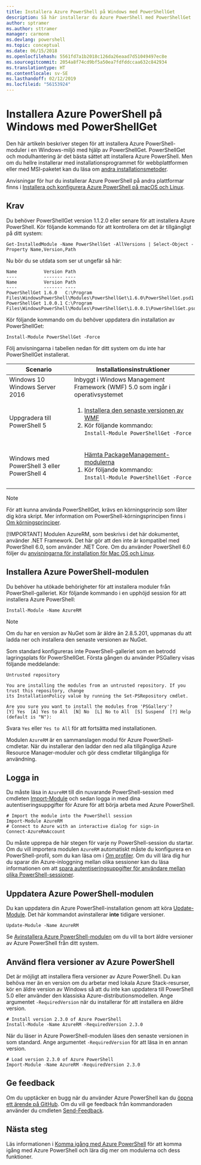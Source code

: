 ```yaml
---
title: Installera Azure PowerShell på Windows med PowerShellGet
description: Så här installerar du Azure PowerShell med PowerShellGet
author: sptramer
ms.author: sttramer
manager: carmonm
ms.devlang: powershell
ms.topic: conceptual
ms.date: 06/15/2018
ms.openlocfilehash: 5561fd7a1b2018c126da26eaad7d51049497ec8e
ms.sourcegitcommit: 2054a8f74cd9bf5a50ea7fdfddccaa632c842934
ms.translationtype: HT
ms.contentlocale: sv-SE
ms.lasthandoff: 02/12/2019
ms.locfileid: "56153924"
---
```

# <a name="install-azure-powershell-on-windows-with-powershellget"></a>Installera Azure PowerShell på Windows med PowerShellGet

Den här artikeln beskriver stegen för att installera Azure PowerShell-moduler i en Windows-miljö med hjälp av PowerShellGet. PowerShellGet och modulhantering är det bästa sättet att installera Azure PowerShell. Men om du hellre installerar med installationsprogrammet för webbplattformen eller med MSI-paketet kan du läsa om [andra installationsmetoder](other-install.md).

Anvisningar för hur du installerar Azure PowerShell på andra plattformar finns i [Installera och konfigurera Azure PowerShell på macOS och Linux](install-azurermps-maclinux.md).

## <a name="requirements"></a>Krav

Du behöver PowerShellGet version 1.1.2.0 eller senare för att installera Azure PowerShell. Kör följande kommando för att kontrollera om det är tillgängligt på ditt system:

```powershell-interactive
Get-InstalledModule -Name PowerShellGet -AllVersions | Select-Object -Property Name,Version,Path
```

Nu bör du se utdata som ser ut ungefär så här:

```output
Name          Version Path
----          ------- ----
Name          Version Path
----          ------- ----
PowerShellGet 1.6.0   C:\Program Files\WindowsPowerShell\Modules\PowerShellGet\1.6.0\PowerShellGet.psd1
PowerShellGet 1.0.0.1 C:\Program Files\WindowsPowerShell\Modules\PowerShellGet\1.0.0.1\PowerShellGet.psd1
```

Kör följande kommando om du behöver uppdatera din installation av PowerShellGet:

```powershell-interactive
Install-Module PowerShellGet -Force
```

Följ anvisningarna i tabellen nedan för ditt system om du inte har PowerShellGet installerat.

|Scenario|Installationsinstruktioner|
|---|---|
|Windows 10<br/>Windows Server 2016|Inbyggt i Windows Management Framework (WMF) 5.0 som ingår i operativsystemet|
|Uppgradera till PowerShell 5| <ol><li>[Installera den senaste versionen av WMF](https://www.microsoft.com/en-us/download/details.aspx?id=54616)</li><li>Kör följande kommando:<br/>```Install-Module PowerShellGet -Force```</li></ol>|
|Windows med PowerShell 3 eller PowerShell 4|<ol><il>[Hämta PackageManagement-modulerna](http://go.microsoft.com/fwlink/?LinkID=746217)</il><li>Kör följande kommando:<br/>```Install-Module PowerShellGet -Force```</li></ol>|

> [!NOTE]
> För att kunna använda PowerShellGet, krävs en körningsprincip som låter dig köra skript. Mer information om PowerShell-körningsprincipen finns i [Om körningsprinciper](/powershell/module/microsoft.powershell.core/about/about_execution_policies).
>
> [!IMPORTANT]
> Modulen AzureRM, som beskrivs i det här dokumentet, använder .NET Framework. Det här gör att den inte är kompatibel med PowerShell 6.0, som använder .NET Core. Om du använder PowerShell 6.0 följer du [anvisningarna för installation för Mac OS och Linux](install-azurermps-maclinux.md).

## <a name="install-the-azure-powershell-module"></a>Installera Azure PowerShell-modulen

Du behöver ha utökade behörigheter för att installera moduler från PowerShell-galleriet. Kör följande kommando i en upphöjd session för att installera Azure PowerShell:

```powershell-interactive
Install-Module -Name AzureRM
```

> [!NOTE]
> Om du har en version av NuGet som är äldre än 2.8.5.201, uppmanas du att ladda ner och installera den senaste versionen av NuGet.

Som standard konfigureras inte PowerShell-galleriet som en betrodd lagringsplats för PowerShellGet. Första gången du använder PSGallery visas följande meddelande:

```output
Untrusted repository

You are installing the modules from an untrusted repository. If you trust this repository, change
its InstallationPolicy value by running the Set-PSRepository cmdlet.

Are you sure you want to install the modules from 'PSGallery'?
[Y] Yes  [A] Yes to All  [N] No  [L] No to All  [S] Suspend  [?] Help (default is "N"):
```

Svara `Yes` eller `Yes to All` för att fortsätta med installationen.

Modulen `AzureRM` är en sammanslagen modul för Azure PowerShell-cmdletar. När du installerar den laddar den ned alla tillgängliga Azure Resource Manager-moduler och gör dess cmdletar tillgängliga för användning.

## <a name="sign-in"></a>Logga in

Du måste läsa in `AzureRM` till din nuvarande PowerShell-session med cmdleten [Import-Module](/powershell/module/Microsoft.PowerShell.Core/Import-Module) och sedan logga in med dina autentiseringsuppgifter för Azure för att börja arbeta med Azure PowerShell.

```powershell-interactive
# Import the module into the PowerShell session
Import-Module AzureRM
# Connect to Azure with an interactive dialog for sign-in
Connect-AzureRmAccount
```

Du måste upprepa de här stegen för varje ny PowerShell-session du startar. Om du vill importera modulen `AzureRM` automatiskt måste du konfigurera en PowerShell-profil, som du kan läsa om i [Om profiler](/powershell/module/microsoft.powershell.core/about/about_profiles).
Om du vill lära dig hur du sparar din Azure-inloggning mellan olika sessioner kan du läsa informationen om att [spara autentiseringsuppgifter för användare mellan olika PowerShell-sessioner](context-persistence.md).

## <a name="update-the-azure-powershell-module"></a>Uppdatera Azure PowerShell-modulen

Du kan uppdatera din Azure PowerShell-installation genom att köra [Update-Module](/powershell/module/powershellget/update-module). Det här kommandot avinstallerar __inte__ tidigare versioner.

```powershell-interactive
Update-Module -Name AzureRM
```

Se [Avinstallera Azure PowerShell-modulen](uninstall-azurerm-ps.md) om du vill ta bort äldre versioner av Azure PowerShell från ditt system.

## <a name="use-multiple-versions-of-azure-powershell"></a>Använd flera versioner av Azure PowerShell

Det är möjligt att installera flera versioner av Azure PowerShell. Du kan behöva mer än en version om du arbetar med lokala Azure Stack-resurser, kör en äldre version av Windows så att du inte kan uppdatera till PowerShell 5.0 eller använder den klassiska Azure-distributionsmodellen. Ange argumentet `-RequiredVersion` när du installerar för att installera en äldre version.

```powershell-interactive
# Install version 2.3.0 of Azure PowerShell
Install-Module -Name AzureRM -RequiredVersion 2.3.0
```

När du läser in Azure PowerShell-modulen läses den senaste versionen in som standard. Ange argumentet `-RequiredVersion` för att läsa in en annan version.

```powershell-interactive
# Load version 2.3.0 of Azure PowerShell
Import-Module -Name AzureRM -RequiredVersion 2.3.0
```

## <a name="provide-feedback"></a>Ge feedback

Om du upptäcker en bugg när du använder Azure PowerShell kan du [öppna ett ärende på GitHub](https://github.com/Azure/azure-powershell/issues).
Om du vill ge feedback från kommandoraden använder du cmdleten [Send-Feedback](/powershell/module/azurerm.profile/send-feedback).

## <a name="next-steps"></a>Nästa steg

Läs informationen i [Komma igång med Azure PowerShell](get-started-azureps.md) för att komma igång med Azure PowerShell och lära dig mer om modulerna och dess funktioner.
